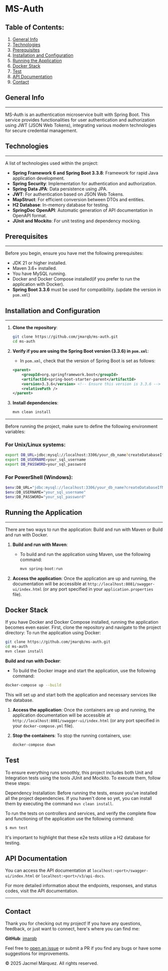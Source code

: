 # MS-Auth

## Table of Contents:

1. [General Info](#general-info)
2. [Technologies](#technologies)
3. [Prerequisites](#prerequisites)
4. [Installation and Configuration](#installation-and-configuration)
5. [Running the Application](#running-the-application)
6. [Docker Stack](#docker-stack)
7. [Test](#test)
8. [API Documentation](#api-documentation)
9. [Contact](#contact)

## General Info

***
MS-Auth is an authentication microservice built with Spring Boot. This service provides functionalities for user
authentication and authorization using JWT (JSON Web Tokens), integrating various modern technologies for secure
credential management.

## Technologies

***
A list of technologies used within the project:

- **Spring Framework 6 and Spring Boot 3.3.8**: Framework for rapid Java application development.
- **Spring Security**: Implementation for authentication and authorization.
- **Spring Data JPA**: Data persistence using JPA.
- **JWT**: For authentication based on JSON Web Tokens.
- **MapStruct**: For efficient conversion between DTOs and entities.
- **H2 Database**: In-memory database for testing.
- **SpringDoc OpenAPI**: Automatic generation of API documentation in OpenAPI format.
- **JUnit and Mockito**: For unit testing and dependency mocking.


## Prerequisites

***
Before you begin, ensure you have met the following prerequisites:

* JDK 21 or higher installed.
* Maven 3.6+ installed.
* You have MySQL running.
* Docker and Docker Compose installed(if you prefer to run the application with Docker).
* **Spring Boot 3.3.6** must be used for compatibility. (update the version in `pom.xml`)

## Installation and Configuration

***

1. **Clone the repository**:
    ```bash
    git clone https://github.com/jmarqb/ms-auth.git
    cd ms-auth
    ```
2. **Verify if you are using the Spring Boot version (3.3.6) in `pom.xml`**:
   - In `pom.xml`, check that the version of Spring Boot is set as follows:
    ```xml
    <parent>
        <groupId>org.springframework.boot</groupId>
        <artifactId>spring-boot-starter-parent</artifactId>
        <version>3.3.6</version> <!-- Ensure this version is 3.3.6 -->
        <relativePath />
    </parent>
    ```

3. **Install dependencies**:
    ```bash
    mvn clean install
    ```

***
Before running the project, make sure to define the following environment variables:

### For Unix/Linux systems:

```bash
export DB_URL=jdbc:mysql://localhost:3306/your_db_name?createDatabaseIfNotExist=true&serverTimezone=UTC
export DB_USERNAME=your_sql_username
export DB_PASSWORD=your_sql_password
```

### For PowerShell (Windows):

```bash
$env:DB_URL="jdbc:mysql://localhost:3306/your_db_name?createDatabaseIfNotExist=true&serverTimezone=UTC"
$env:DB_USERNAME="your_sql_username"
$env:DB_PASSWORD="your_sql_password"
```

## Running the Application

***
There are two ways to run the application:
Build and run with Maven or Build and run with Docker.

1. **Build and run with Maven**:
    - To build and run the application using Maven, use the following command:
      ```bash
      mvn spring-boot:run
      ```

2. **Access the application**:
   Once the application are up and running, the documentation will be accessible
   at `http://localhost:8081/swagger-ui/index.html` (or any port specified in your `application.properties` file).

## Docker Stack

If you have Docker and Docker Compose installed, running the application becomes even easier. First, clone the
repository and navigate to the project directory:
To run the application using Docker:

```bash
git clone https://github.com/jmarqb/ms-auth.git
cd ms-auth
mvn clean install
```

**Build and run with Docker**:

- To build the Docker image and start the application, use the following command:

```bash
docker-compose up --build
```

This will set up and start both the application and necessary services like the database.

1. **Access the application**:
   Once the containers are up and running, the application documentation will be accessible
   at `http://localhost:8081/swagger-ui/index.html` (or any port specified in your `docker-compose.yml` file).

2. **Stop the containers**:
   To stop the running containers, use:
    ```bash
    docker-compose down
    ```

## Test

To ensure everything runs smoothly, this project includes both Unit and Integration tests using the tools JUnit and Mockito.
To execute them, follow these steps:

Dependency Installation: Before running the tests, ensure you've installed all the project dependencies. If you haven't done so yet, you can install them by executing the command `mvn clean install`.

To run the tests on controllers and services, and verify the complete flow and functioning of the application use the following command:

```bash
$ mvn test
```
It's important to highlight that these e2e tests utilize a H2 database for testing.

## API Documentation

You can access the API documentation at `localhost:<port>/swagger-ui/index.html` or `localhost:<port>/v3/api-docs`.

For more detailed information about the endpoints, responses, and status codes, visit the API documentation.

---

## Contact

Thank you for checking out my project! If you have any questions, feedback, or just want to connect, here's where you
can find me:

**GitHub**: [jmarqb](https://github.com/jmarqb)

Feel free to [open an issue](https://github.com/jmarqb/ms-auth/issues) or submit a PR if you find any bugs or have some
suggestions for improvements.

© 2025 Jacmel Márquez. All rights reserved.
